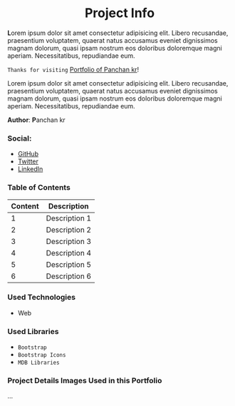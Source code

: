 # <center>Project Info</center>  

**L**orem ipsum dolor sit amet consectetur adipisicing elit. Libero recusandae, praesentium voluptatem, quaerat natus accusamus eveniet dignissimos magnam dolorum, quasi ipsam nostrum eos doloribus doloremque magni aperiam. Necessitatibus, repudiandae eum.

`Thanks for visiting` [Portfolio of Panchan kr](https://panchankrportfolio.com/panchankr)!

Lorem ipsum dolor sit amet consectetur adipisicing elit. Libero recusandae, praesentium voluptatem, quaerat natus accusamus eveniet dignissimos magnam dolorum, quasi ipsam nostrum eos doloribus doloremque magni aperiam. Necessitatibus, repudiandae eum.

**Author**: **P**anchan kr 

### Social:  
- [GitHub](https://github.com/panchankr)
- [Twitter](https://twitter.com/panchankr)  
- [LinkedIn](https://www.linkedin.com/in/panchankr)  

### Table of Contents  

| Content | Description |  
| ------- | ----------- |  
| 1 | Description 1 |  
| 2 | Description 2 |  
| 3 | Description 3 |  
| 4 | Description 4 |  
| 5 | Description 5 |
| 6 | Description 6 |

### Used Technologies  

- Web  

### Used Libraries  

- `Bootstrap`  
- `Bootstrap Icons`  
- `MDB Libraries`  

### Project Details Images Used in this Portfolio  

...

